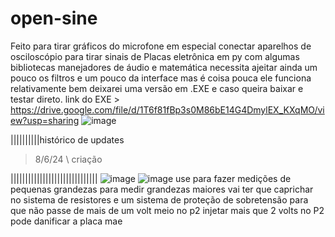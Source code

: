 # open-sine
Feito para tirar gráficos do microfone em especial conectar aparelhos de osciloscópio para tirar sinais de Placas  eletrônica em py com algumas bibliotecas manejadores de áudio e matemática necessita ajeitar ainda um pouco os filtros e um pouco da interface mas é coisa pouca ele funciona relativamente bem deixarei uma versão em .EXE e caso queira baixar e testar direto.
link do EXE > https://drive.google.com/file/d/1T6f81fBp3s0M86bE14G4DmylEX_KXqMO/view?usp=sharing
![image](https://github.com/Valdemir-DSW/open-sine/assets/134114016/07c74be6-fba7-4cd1-a48d-8998df83c31e)


||||||||||histórico de updates
> 8/6/24 \ criação


||||||||||||||||||||||||||||||
![image](https://github.com/Valdemir-DSW/open-sine/assets/134114016/40b710b7-b35b-4855-b264-411a3617c5e7)
![image](https://github.com/Valdemir-DSW/open-sine/assets/134114016/fb524bf6-f91b-449c-90a0-544f47ebbfe1)
use para fazer medições de pequenas grandezas para medir grandezas maiores vai ter que caprichar no sistema de resistores e um sistema de proteção de sobretensão para que não passe de mais de um volt meio no p2
injetar mais que 2 volts no P2 pode danificar a placa mae 
